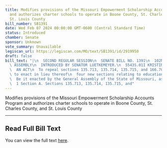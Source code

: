 ```yaml
---
title: Modifies provisions of the Missouri Empowerment Scholarship Accounts Program
  and authorizes charter schools to operate in Boone County, St. Charles County, and
  St. Louis County
bill_number: SB1391
date: Wed Feb 07 2024 00:00:00 GMT-0600 (Central Standard Time)
status: Introduced
chamber: Senate
sponsor: Unknown
vote_summary: Unavailable
legiscan_url: https://legiscan.com/MO/text/SB1391/id/2919950
draft: false
bill_text: "|\n  SECOND REGULAR SESSION\n  SENATE BILL NO. 1391\n  102ND GENERA L\
  \ ASSEMBLY\n  INTRODUCED BY SENATOR LUETKEMEYER.\n  5543S.01I KRISTINA MARTIN, Secretary\n\
  \  AN ACT\n  To repeal sections 135.713, 135.714, 135.715, and 166.700, RSMo, and\
  \ to enact in lieu thereof\n  four new sections relating to educational scholarships.\n\
  \  Be it enacted by the General Assembly of the State of Missouri, as follows:\n\
  \  1 Section A. Sections 135.713, 135.714, 135.715, and"
---
```

Modifies provisions of the Missouri Empowerment Scholarship Accounts Program and authorizes charter schools to operate in Boone County, St. Charles County, and St. Louis County

---

## Read Full Bill Text

You can view the full text [here](https://legiscan.com/MO/text/SB1391/id/2919950).
